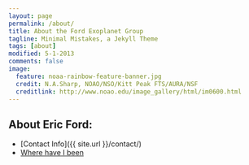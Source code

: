 ```yaml
---
layout: page
permalink: /about/
title: About the Ford Exoplanet Group
tagline: Minimal Mistakes, a Jekyll Theme
tags: [about]
modified: 5-1-2013
comments: false
image:
  feature: noaa-rainbow-feature-banner.jpg
  credit: N.A.Sharp, NOAO/NSO/Kitt Peak FTS/AURA/NSF
  creditlink: http://www.noao.edu/image_gallery/html/im0600.html
---
```


## About Eric Ford:
* [Contact Info]({{ site.url }}/contact/)
* [Where have I been](http://www.personal.psu.edu/ebf11/mystuff/where.html)

